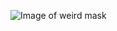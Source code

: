 ![Image of weird mask](https://www.google.com/shopping/product/6553417561571033424?q=weird+mask&client=firefox-b-1-d&sxsrf=ALeKk003AqUtnUjMESLM4uYWRYcld-yrpg:1611774133003&biw=2144&bih=1060&prds=eto:4162298243665513968_0&sa=X&ved=0ahUKEwjWyKLG5rzuAhVSbc0KHc6IDlYQvxMI6AYoAA)
